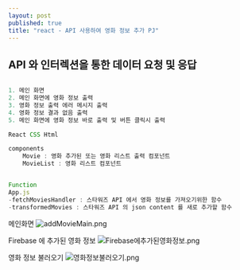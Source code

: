 ```yaml
---
layout: post
published: true
title: "react - API 사용하여 영화 정보 추가 PJ"
---
```


## API 와 인터렉션을 통한 데이터 요청 및 응답

```js

1. 메인 화면
2. 메인 화면에 영화 정보 출력
3. 영화 정보 출력 에러 메시지 출력
4. 영화 정보 결과 없음 출력
5. 메인 화면에 영화 정보 바로 출력 및 버튼 클릭시 출력 

React CSS Html

components
    Movie : 영화 추가된 또는 영화 리스트 출력 컴포넌트
    MovieList : 영화 리스트 컴포넌트


Function
App.js
-fetchMoviesHandler : 스타워즈 API 에서 영화 정보를 가져오기위한 함수
-transformedMovies : 스타워즈 API 의 json content 를 새로 추가할 함수


```

메인화면
![addMovieMain.png](../img/addMovieMain.png)

Firebase 에 추가된 영화 정보
![Firebase에추가된영화정보.png](../img/Firebase에추가된영화정보.png)

영화 정보 불러오기
![영화정보불러오기.png](../img/영화정보불러오기.png)
